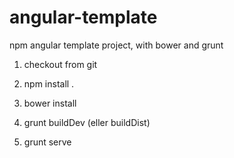 # angular-template
npm angular template project, with bower and grunt


1) checkout from git

2) npm install .

3) bower install

4) grunt buildDev (eller buildDist)

5) grunt serve


